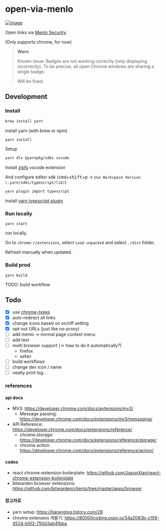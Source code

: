 # open-via-menlo

[![image](https://user-images.githubusercontent.com/11611397/216783062-5f9b5b39-e3d7-48d7-b191-ac1ddc0a325c.png)](https://chrome.google.com/webstore/detail/open-via-menlo/noipifnjlcnmakealjopkndknloofcka)

Open links via [Menlo Security](https://safe.menlosecurity.com/).

(Only supports chrome, for now)

> **Warn**
>
> Known issue: Badges are not working correctly (only displaying incorrectly).
> To be precise, all open Chrome windows are sharing a single badge.
>
> Will be fixed.

## Development
### Install

```sh
brew install yarn
```
install yarn (with brew or npm)

```sh
yarn install
```
Setup

```sh
yarn dlx @yarnpkg/sdks vscode
```
Install [zipfs](https://marketplace.visualstudio.com/items?itemName=arcanis.vscode-zipfs) vscode extension

And configure editor sdk (<kbd>cmd</kbd>+<kbd>shift</kbd>+<kbd>p</kbd> -> `Use Workspace Version (.yarn/sdks/typescript/lib)`)

```sh
yarn plugin import typescript
```
Install [yarn typescript plugin](https://github.com/yarnpkg/berry/tree/master/packages/plugin-typescript)

### Run locally
```
yarn start
```
run locally.

Go to `chrome://extensions`, select `Load unpacked` and select `./dist` folder.

Refresh manually when updated.

### Build prod
```
yarn build
```

TODO: build workflow

## Todo
- [x] use [chrome-types](https://www.npmjs.com/package/chrome-types)
- [x] auto-redirect all links
- [x] change icons based on on/off setting
- [x] opt-out URLs (just like no-proxy)
- [ ] add menlo -> normal page context menu
- [ ] add test
- [ ] multi browser support (-> how to do it automatically?)
  - firefox
  - safari
- [ ] build workflows
- [ ] change dev icon / name
- [ ] neatly print log..

### references
#### api docs
- MV3: https://developer.chrome.com/docs/extensions/mv3/
  - Message passing: https://developer.chrome.com/docs/extensions/mv3/messaging/
- API Reference: https://developer.chrome.com/docs/extensions/reference/
  - chrome.storage: https://developer.chrome.com/docs/extensions/reference/storage/
  - chrome.action: https://developer.chrome.com/docs/extensions/reference/action/

#### codes
- react chrome-extension boilerplate: https://github.com/JasonXian/react-chrome-extension-boilerplate
- bitwarden browser extensions: https://github.com/bitwarden/clients/tree/master/apps/browser

#### 참고자료
- yarn setup: https://haranglog.tistory.com/28
- chrome extension 개발기: https://80000coding.oopy.io/34a2083b-c159-4524-b5f2-750d3ab4fbba
